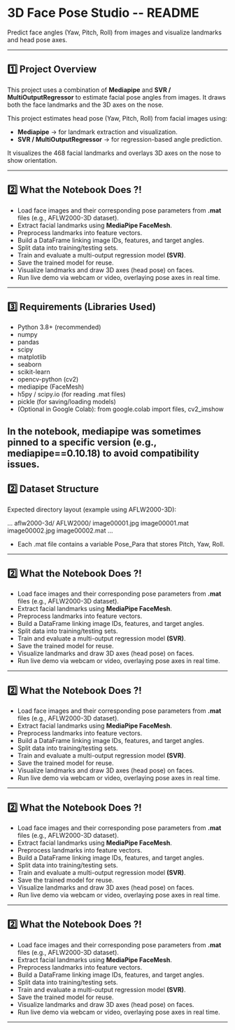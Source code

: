 # 3D Face Pose Studio -- README

Predict face angles (Yaw, Pitch, Roll) from images and visualize landmarks and head pose axes.

---

## 1️⃣ Project Overview
This project uses a combination of **Mediapipe** and **SVR / MultiOutputRegressor** to estimate facial pose angles from images. It draws both the face landmarks and the 3D axes on the nose.

This project estimates head pose (Yaw, Pitch, Roll) from facial images using:

- **Mediapipe** → for landmark extraction and visualization.  
- **SVR / MultiOutputRegressor** → for regression-based angle prediction.  

It visualizes the 468 facial landmarks and overlays 3D axes on the nose to show orientation.

---

## 2️⃣ What the Notebook Does ?!
- Load face images and their corresponding pose parameters from **.mat** files (e.g., AFLW2000-3D dataset).
- Extract facial landmarks using **MediaPipe FaceMesh**.
- Preprocess landmarks into feature vectors.
- Build a DataFrame linking image IDs, features, and target angles.
- Split data into training/testing sets.
- Train and evaluate a multi-output regression model **(SVR)**.
- Save the trained model for reuse.
- Visualize landmarks and draw 3D axes (head pose) on faces.
- Run live demo via webcam or video, overlaying pose axes in real time.

---

## 3️⃣ Requirements (Libraries Used)
- Python 3.8+ (recommended)
- numpy
- pandas
- scipy
- matplotlib
- seaborn
- scikit-learn
- opencv-python (cv2)
- mediapipe (FaceMesh)
- h5py / scipy.io (for reading .mat files)
- pickle (for saving/loading models)
- (Optional in Google Colab): from google.colab import files, cv2_imshow

In the notebook, mediapipe was sometimes pinned to a specific version (e.g., mediapipe==0.10.18) to avoid compatibility issues.
---

## 2️⃣ Dataset Structure
Expected directory layout (example using AFLW2000-3D):

... 
aflw2000-3d/
  AFLW2000/
    image00001.jpg
    image00001.mat
    image00002.jpg
    image00002.mat
    ...
    
- Each .mat file contains a variable Pose_Para that stores Pitch, Yaw, Roll.
---

## 2️⃣ What the Notebook Does ?!
- Load face images and their corresponding pose parameters from **.mat** files (e.g., AFLW2000-3D dataset).
- Extract facial landmarks using **MediaPipe FaceMesh**.
- Preprocess landmarks into feature vectors.
- Build a DataFrame linking image IDs, features, and target angles.
- Split data into training/testing sets.
- Train and evaluate a multi-output regression model **(SVR)**.
- Save the trained model for reuse.
- Visualize landmarks and draw 3D axes (head pose) on faces.
- Run live demo via webcam or video, overlaying pose axes in real time.

---

## 2️⃣ What the Notebook Does ?!
- Load face images and their corresponding pose parameters from **.mat** files (e.g., AFLW2000-3D dataset).
- Extract facial landmarks using **MediaPipe FaceMesh**.
- Preprocess landmarks into feature vectors.
- Build a DataFrame linking image IDs, features, and target angles.
- Split data into training/testing sets.
- Train and evaluate a multi-output regression model **(SVR)**.
- Save the trained model for reuse.
- Visualize landmarks and draw 3D axes (head pose) on faces.
- Run live demo via webcam or video, overlaying pose axes in real time.

---

## 2️⃣ What the Notebook Does ?!
- Load face images and their corresponding pose parameters from **.mat** files (e.g., AFLW2000-3D dataset).
- Extract facial landmarks using **MediaPipe FaceMesh**.
- Preprocess landmarks into feature vectors.
- Build a DataFrame linking image IDs, features, and target angles.
- Split data into training/testing sets.
- Train and evaluate a multi-output regression model **(SVR)**.
- Save the trained model for reuse.
- Visualize landmarks and draw 3D axes (head pose) on faces.
- Run live demo via webcam or video, overlaying pose axes in real time.

---

## 2️⃣ What the Notebook Does ?!
- Load face images and their corresponding pose parameters from **.mat** files (e.g., AFLW2000-3D dataset).
- Extract facial landmarks using **MediaPipe FaceMesh**.
- Preprocess landmarks into feature vectors.
- Build a DataFrame linking image IDs, features, and target angles.
- Split data into training/testing sets.
- Train and evaluate a multi-output regression model **(SVR)**.
- Save the trained model for reuse.
- Visualize landmarks and draw 3D axes (head pose) on faces.
- Run live demo via webcam or video, overlaying pose axes in real time.

---


















